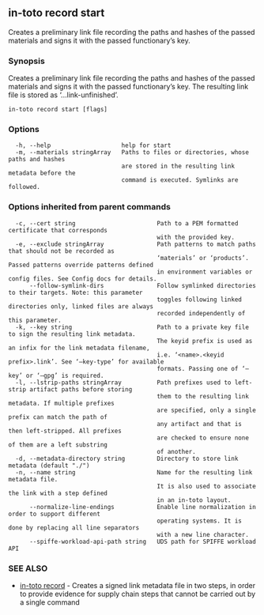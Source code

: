 ## in-toto record start

Creates a preliminary link file recording the paths and hashes of the
passed materials and signs it with the passed functionary’s key.

### Synopsis

Creates a preliminary link file recording the paths and hashes of the
passed materials and signs it with the passed functionary’s key.
The resulting link file is stored as ‘.<name>.<keyid prefix>.link-unfinished’.

```
in-toto record start [flags]
```

### Options

```
  -h, --help                    help for start
  -m, --materials stringArray   Paths to files or directories, whose paths and hashes
                                are stored in the resulting link metadata before the
                                command is executed. Symlinks are followed.
```

### Options inherited from parent commands

```
  -c, --cert string                       Path to a PEM formatted certificate that corresponds
                                          with the provided key.
  -e, --exclude stringArray               Path patterns to match paths that should not be recorded as 
                                          ‘materials’ or ‘products’. Passed patterns override patterns defined
                                          in environment variables or config files. See Config docs for details.
      --follow-symlink-dirs               Follow symlinked directories to their targets. Note: this parameter
                                          toggles following linked directories only, linked files are always
                                          recorded independently of this parameter.
  -k, --key string                        Path to a private key file to sign the resulting link metadata.
                                          The keyid prefix is used as an infix for the link metadata filename,
                                          i.e. ‘<name>.<keyid prefix>.link’. See ‘–key-type’ for available
                                          formats. Passing one of ‘–key’ or ‘–gpg’ is required.
  -l, --lstrip-paths stringArray          Path prefixes used to left-strip artifact paths before storing
                                          them to the resulting link metadata. If multiple prefixes
                                          are specified, only a single prefix can match the path of
                                          any artifact and that is then left-stripped. All prefixes
                                          are checked to ensure none of them are a left substring
                                          of another.
  -d, --metadata-directory string         Directory to store link metadata (default "./")
  -n, --name string                       Name for the resulting link metadata file.
                                          It is also used to associate the link with a step defined
                                          in an in-toto layout.
      --normalize-line-endings            Enable line normalization in order to support different
                                          operating systems. It is done by replacing all line separators
                                          with a new line character.
      --spiffe-workload-api-path string   UDS path for SPIFFE workload API
```

### SEE ALSO

* [in-toto record](in-toto_record.md)	 - Creates a signed link metadata file in two steps, in order to provide
              evidence for supply chain steps that cannot be carried out by a single command

